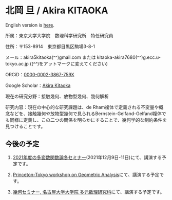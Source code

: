 # 北岡 旦 / Akira KITAOKA

English version is [here](https://akira5kitaoka.github.io/Akira5Kitaoka-en.github.io/).


所属：東京大学大学院　数理科学研究所　特任研究員

住所：〒153-8914　東京都目黒区駒場3-8-1

メール：akira5kitaoka(^^)gmail.com または kitaoka-akira7680(^^)g.ecc.u-tokyo.ac.jp
((^^)をアットマークに変えてください)

ORCiD：[0000-0002-3867-759X](https://orcid.org/0000-0002-3867-759X)

Google Scholar：[Akira Kitaoka](https://scholar.google.com/citations?hl=ja&user=Cho6jckAAAAJ)

現在の研究分野：接触幾何、放物型幾何、幾何解析

研究内容：現在の中心的な研究課題は、de Rham複体で定義される不変量や概念などを、接触幾何や放物型幾何で見られるBernstein-Gelfand-Gelfand複体でも同様に定義し、この二つの関係を明らかにすることで、幾何学的な制約条件を見つけることです。


## 今後の予定

1. [2021年度の多変数関数論冬セミナー](https://www.comp.tmu.ac.jp/hisamoto/SCVwinter2021.html)(2021年12月9日-11日)にて、講演する予定です。

1. [Princeton-Tokyo workshop on Geometric Analysis](https://sites.google.com/view/princeton-tokyo-ga-2020)にて、講演する予定です。

1. [幾何セミナー, 名古屋大学大学院 多元数理研究科](https://sites.google.com/site/geometryseminarnagoya/)にて、講演する予定です。
